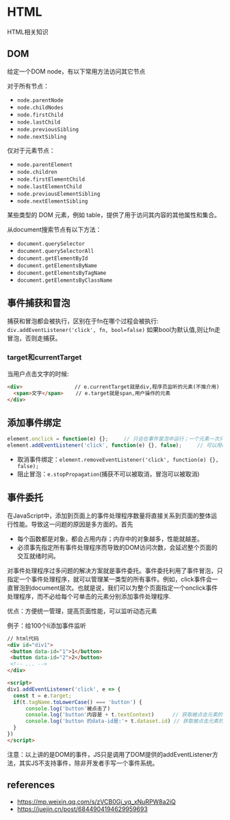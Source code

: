 # HTML
HTML相关知识
## DOM
给定一个DOM node，有以下常用方法访问其它节点

对于所有节点：
- `node.parentNode`
- `node.childNodes`
- `node.firstChild`
- `node.lastChild`
- `node.previousSibling`
- `node.nextSibling`

仅对于元素节点：
- `node.parentElement`
- `node.children`
- `node.firstElementChild`
- `node.lastElementChild`
- `node.previousElementSibling`
- `node.nextElementSibling`

某些类型的 DOM 元素，例如 table，提供了用于访问其内容的其他属性和集合。

从document搜索节点有以下方法：
- `document.querySelector`
- `document.querySelectorAll`
- `document.getElementById`
- `document.getElementsByName`
- `document.getElementsByTagName`
- `document.getElementsByClassName`

## 事件捕获和冒泡
捕获和冒泡都会被执行，区别在于fn在哪个过程会被执行:
`div.addEventListener('click', fn, bool=false)` 如果bool为默认值,则让fn走冒泡，否则走捕获。

### target和currentTarget
当用户点击文字的时候:
```html
<div>                 // e.currentTarget就是div,程序员监听的元素(不推介用)
  <span>文字</span>    // e.target就是span,用户操作的元素
</div>
```

## 添加事件绑定
```ts
element.onclick = function(e) {};     // 只会在事件冒泡中运行；一个元素一次只能绑定一个事件处理函数，新绑定的事件处理函数会覆盖旧的事件处理函数
element.addEventListener('click', function(e) {}, false);     // 可以用removeEventListener取消
```

- 取消事件绑定：`element.removeEventListener('click', function(e) {}, false);`
- 阻止冒泡：`e.stopPropagation`(捕获不可以被取消，冒泡可以被取消)

## 事件委托
在JavaScript中，添加到页面上的事件处理程序数量将直接关系到页面的整体运行性能。导致这一问题的原因是多方面的。首先
- 每个函数都是对象，都会占用内存；内存中的对象越多，性能就越差。
- 必须事先指定所有事件处理程序而导致的DOM访问次数，会延迟整个页面的交互就绪时间。

对事件处理程序过多问题的解决方案就是事件委托。事件委托利用了事件冒泡，只指定一个事件处理程序，就可以管理某一类型的所有事件。例如，click事件会一直冒泡到document层次。也就是说，我们可以为整个页面指定一个onclick事件处理程序，而不必给每个可单击的元素分别添加事件处理程序.

优点：方便统一管理，提高页面性能，可以监听动态元素

例子：给100个li添加事件监听
```html
// html代码
<div id="div1">
 <button data-id="1">1</button>
 <button data-id="2">2</button>
 <!-- ... -->
</div>

<script>
div1.addEventListener('click', e => {
  const t = e.target;
  if(t.tagName.toLowerCase() === 'button') {
      console.log('button'被点击了)
      console.log('button'内容是 + t.textContext)      // 获取被点击元素的文本内容
      console.log('button 的data-id是:'+ t.dataset.id) // 获取被点击元素的dataset.id
  }
})
</script>
```

注意：以上讲的是DOM的事件，JS只是调用了DOM提供的addEventListener方法，其实JS不支持事件，除非开发者手写一个事件系统。
## references
- https://mp.weixin.qq.com/s/zVCB0Gj_yq_xNuRPW8a2iQ
- https://juejin.cn/post/6844904194629959693